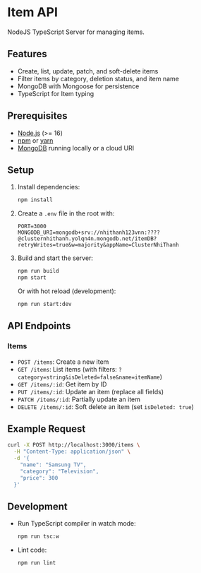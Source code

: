 # Item API

NodeJS TypeScript Server for managing items.

## Features

- Create, list, update, patch, and soft-delete items
- Filter items by category, deletion status, and item name
- MongoDB with Mongoose for persistence
- TypeScript for Item typing

## Prerequisites

- [Node.js](https://nodejs.org/) (\>= 16)
- [npm](https://www.npmjs.com/) or [yarn](https://yarnpkg.com/)
- [MongoDB](https://www.mongodb.com/) running locally or a cloud URI

## Setup

1.  Install dependencies:

    ```bash
    npm install
    ```

2.  Create a `.env` file in the root with:

    ```env
    PORT=3000
    MONGODB_URI=mongodb+srv://nhithanh123vnn:????@clusternhithanh.yolqn4n.mongodb.net/itemDB?retryWrites=true&w=majority&appName=ClusterNhiThanh
    ```

3.  Build and start the server:

    ```bash
    npm run build
    npm start
    ```

    Or with hot reload (development):

    ```bash
    npm run start:dev
    ```

## API Endpoints

### Items

- `POST /items`: Create a new item
- `GET /items`: List items (with filters:
  `?category=string&isDeleted=false&name=itemName`)
- `GET /items/:id`: Get item by ID
- `PUT /items/:id`: Update an item (replace all fields)
- `PATCH /items/:id`: Partially update an item
- `DELETE /items/:id`: Soft delete an item (set `isDeleted: true`)

## Example Request

```bash
curl -X POST http://localhost:3000/items \
  -H "Content-Type: application/json" \
  -d '{
    "name": "Samsung TV",
    "category": "Television",
    "price": 300
  }'
```

## Development

- Run TypeScript compiler in watch mode:

  ```bash
  npm run tsc:w
  ```

- Lint code:

  ```bash
  npm run lint
  ```
